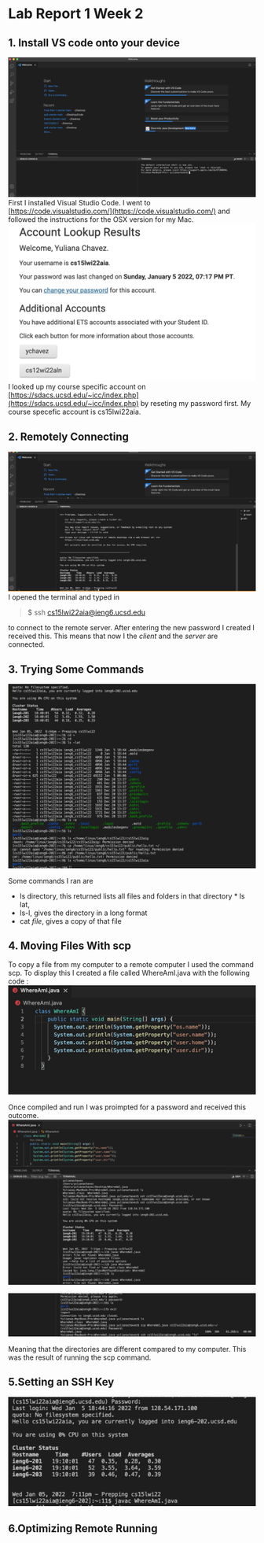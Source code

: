 # Lab Report 1 Week 2
## 1. Install VS code onto your device
![Image](img1.png)
First I installed Visual Studio Code. I went to [https://code.visualstudio.com/](https://code.visualstudio.com/) and followed the instructions for the OSX version for my Mac.
![Image](img2.5.png)
I looked up my course specific account on [https://sdacs.ucsd.edu/~icc/index.php](https://sdacs.ucsd.edu/~icc/index.php) by reseting my password first. My course specefic account is cs15lwi22aia.
## 2. Remotely Connecting
![Image](img2.png)
I opened the terminal and typed in 
>$ ssh cs15lwi22aia@ieng6.ucsd.edu

to connect to the remote server. After entering the new password I created I received this. This means that now I the *client* and the *server* are connected.
## 3. Trying Some Commands
![Image](img3.png)


Some commands I ran are 
* ls directory, this returned lists all files and folders in that directory * ls lat, 
* ls-l, gives the directory in a long format
* cat *file*, gives a copy of that file


## 4. Moving Files With scp
To copy a file from my computer to a remote computer I used the command scp. To display this I created a file called WhereAmI.java with the following code : 
![Image](WhereAmi.png)

Once compiled and run I was proimpted for a password and received this outcome. 
![Image](img5.png)

![Image](img6.png)



Meaning that the directories are different compared to my computer. This was the result of running the scp command.

## 5.Setting an SSH Key
![Image](img7.png)

## 6.Optimizing Remote Running